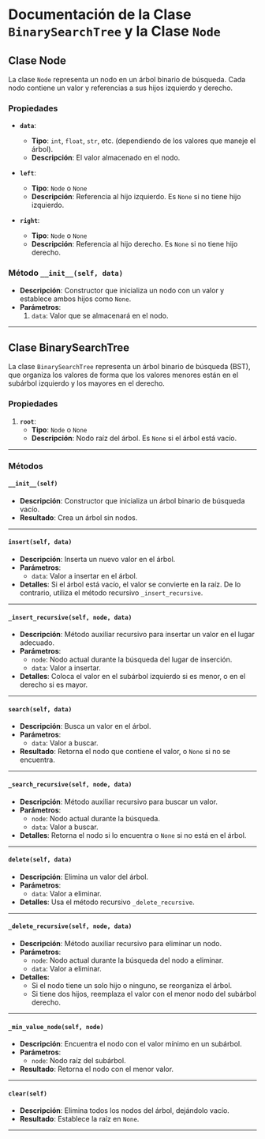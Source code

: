 # **Documentación de la Clase `BinarySearchTree` y la Clase `Node`**

## **Clase Node**

La clase `Node` representa un nodo en un árbol binario de búsqueda. Cada nodo contiene un valor y referencias a sus hijos izquierdo y derecho.

### **Propiedades**

- **`data`**: 
  - **Tipo**: `int`, `float`, `str`, etc. (dependiendo de los valores que maneje el árbol).
  - **Descripción**: El valor almacenado en el nodo.

- **`left`**:
  - **Tipo**: `Node` o `None`
  - **Descripción**: Referencia al hijo izquierdo. Es `None` si no tiene hijo izquierdo.

- **`right`**:
  - **Tipo**: `Node` o `None`
  - **Descripción**: Referencia al hijo derecho. Es `None` si no tiene hijo derecho.

### **Método `__init__(self, data)`**

- **Descripción**: Constructor que inicializa un nodo con un valor y establece ambos hijos como `None`.
- **Parámetros**:
  1. `data`: Valor que se almacenará en el nodo.

---

## **Clase BinarySearchTree**

La clase `BinarySearchTree` representa un árbol binario de búsqueda (BST), que organiza los valores de forma que los valores menores están en el subárbol izquierdo y los mayores en el derecho.

### **Propiedades**

1. **`root`**:
   - **Tipo**: `Node` o `None`
   - **Descripción**: Nodo raíz del árbol. Es `None` si el árbol está vacío.

---

### **Métodos**

#### **`__init__(self)`**
- **Descripción**: Constructor que inicializa un árbol binario de búsqueda vacío.
- **Resultado**: Crea un árbol sin nodos.

---

#### **`insert(self, data)`**
- **Descripción**: Inserta un nuevo valor en el árbol.
- **Parámetros**:
  - `data`: Valor a insertar en el árbol.
- **Detalles**: Si el árbol está vacío, el valor se convierte en la raíz. De lo contrario, utiliza el método recursivo `_insert_recursive`.

---

#### **`_insert_recursive(self, node, data)`**
- **Descripción**: Método auxiliar recursivo para insertar un valor en el lugar adecuado.
- **Parámetros**:
  - `node`: Nodo actual durante la búsqueda del lugar de inserción.
  - `data`: Valor a insertar.
- **Detalles**: Coloca el valor en el subárbol izquierdo si es menor, o en el derecho si es mayor.

---

#### **`search(self, data)`**
- **Descripción**: Busca un valor en el árbol.
- **Parámetros**:
  - `data`: Valor a buscar.
- **Resultado**: Retorna el nodo que contiene el valor, o `None` si no se encuentra.

---

#### **`_search_recursive(self, node, data)`**
- **Descripción**: Método auxiliar recursivo para buscar un valor.
- **Parámetros**:
  - `node`: Nodo actual durante la búsqueda.
  - `data`: Valor a buscar.
- **Detalles**: Retorna el nodo si lo encuentra o `None` si no está en el árbol.

---

#### **`delete(self, data)`**
- **Descripción**: Elimina un valor del árbol.
- **Parámetros**:
  - `data`: Valor a eliminar.
- **Detalles**: Usa el método recursivo `_delete_recursive`.

---

#### **`_delete_recursive(self, node, data)`**
- **Descripción**: Método auxiliar recursivo para eliminar un nodo.
- **Parámetros**:
  - `node`: Nodo actual durante la búsqueda del nodo a eliminar.
  - `data`: Valor a eliminar.
- **Detalles**:
  - Si el nodo tiene un solo hijo o ninguno, se reorganiza el árbol.
  - Si tiene dos hijos, reemplaza el valor con el menor nodo del subárbol derecho.

---

#### **`_min_value_node(self, node)`**
- **Descripción**: Encuentra el nodo con el valor mínimo en un subárbol.
- **Parámetros**:
  - `node`: Nodo raíz del subárbol.
- **Resultado**: Retorna el nodo con el menor valor.

---

#### **`clear(self)`**
- **Descripción**: Elimina todos los nodos del árbol, dejándolo vacío.
- **Resultado**: Establece la raíz en `None`.

---
